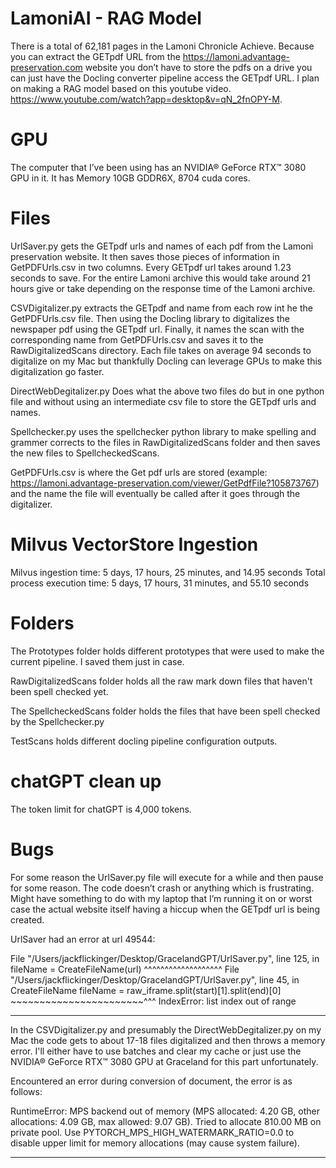 # LamoniAI - RAG Model

There is a total of 62,181 pages in the Lamoni Chronicle Achieve. Because you can extract the GETpdf URL from the https://lamoni.advantage-preservation.com website you don’t have to store the pdfs on a drive you can just have the Docling converter pipeline access the GETpdf URL. I plan on making a RAG model based on this youtube video. https://www.youtube.com/watch?app=desktop&v=qN_2fnOPY-M. 

# GPU
The computer that I’ve been using has an NVIDIA® GeForce RTX™ 3080 GPU in it. 
It has Memory 10GB GDDR6X, 8704 cuda cores. 

# Files
UrlSaver.py gets the GETpdf urls and names of each pdf from the Lamoni preservation website. It then saves those pieces of information in GetPDFUrls.csv in two columns. Every GETpdf url takes around 1.23 seconds to save. For the entire Lamoni archive this would take around 21 hours give or take depending on the response time of the Lamoni archive. 

CSVDigitalizer.py extracts the GETpdf and name from each row int he the GetPDFUrls.csv file. Then using the Docling library to digitalizes the newspaper pdf using the GETpdf url. Finally, it names the scan with the corresponding name from GetPDFUrls.csv and saves it to the RawDigitalizedScans directory. Each file takes on average 94 seconds to digitalize on my Mac but thankfully Docling can leverage GPUs to make this digitalization go faster.

DirectWebDegitalizer.py Does what the above two files do but in one python file and without using an intermediate csv file to store the GETpdf urls and names.

Spellchecker.py uses the spellchecker python library to make spelling and grammer corrects to the files in RawDigitalizedScans folder and then saves the new files to SpellcheckedScans.

GetPDFUrls.csv is where the Get pdf urls are stored (example: https://lamoni.advantage-preservation.com/viewer/GetPdfFile?105873767) and the name the file will eventually be called after it goes through the digitalizer. 

# Milvus VectorStore Ingestion
Milvus ingestion time: 5 days, 17 hours, 25 minutes, and 14.95 seconds
Total process execution time: 5 days, 17 hours, 31 minutes, and 55.10 seconds

# Folders
The Prototypes folder holds different prototypes that were used to make the current pipeline. I saved them just in case.

RawDigitalizedScans folder holds all the raw mark down files that haven't been spell checked yet.

The SpellcheckedScans folder holds the files that have been spell checked by the Spellchecker.py

TestScans holds different docling pipeline configuration outputs.

# chatGPT clean up
The token limit for chatGPT is 4,000 tokens. 

      
# Bugs
For some reason the UrlSaver.py file will execute for a while and then pause for some reason. The code doesn’t crash or anything which is frustrating. Might have something to do with my laptop that I’m running it on or worst case the actual website itself having a hiccup when the GETpdf url is being created. 

UrlSaver had an error at url 49544: 

File "/Users/jackflickinger/Desktop/GracelandGPT/UrlSaver.py", line 125, in <module>
    fileName = CreateFileName(url)
               ^^^^^^^^^^^^^^^^^^^
  File "/Users/jackflickinger/Desktop/GracelandGPT/UrlSaver.py", line 45, in CreateFileName
    fileName = raw_iframe.split(start)[1].split(end)[0]
               ~~~~~~~~~~~~~~~~~~~~~~~^^^
IndexError: list index out of range

***************************************************************************************************

In the CSVDigitalizer.py and presumably the DirectWebDegitalizer.py on my Mac the code gets to about 17-18 files digitalized and then throws a memory error. I'll either have to use batches and clear my cache or just use the NVIDIA® GeForce RTX™ 3080 GPU at Graceland for this part unfortunately.

Encountered an error during conversion of document, the error is as follows:

RuntimeError: MPS backend out of memory (MPS allocated: 4.20 GB, other allocations: 4.09 GB, max allowed: 9.07 GB). Tried to allocate 810.00 MB on private pool. Use PYTORCH_MPS_HIGH_WATERMARK_RATIO=0.0 to disable upper limit for memory allocations (may cause system failure).

***************************************************************************************************